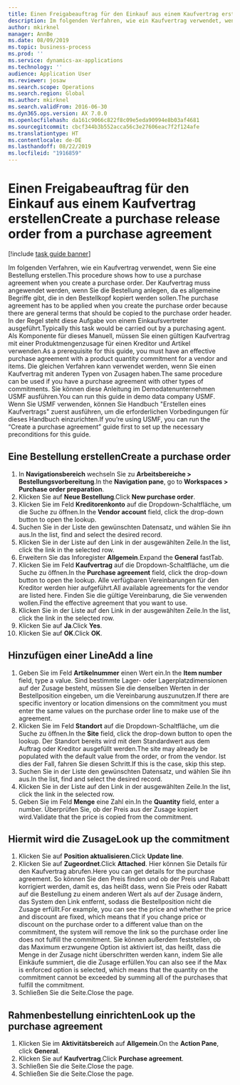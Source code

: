 ```yaml
---
title: Einen Freigabeauftrag für den Einkauf aus einem Kaufvertrag erstellen
description: Im folgenden Verfahren, wie ein Kaufvertrag verwendet, wenn Sie eine Bestellung erstellen.
author: mkirknel
manager: AnnBe
ms.date: 08/09/2019
ms.topic: business-process
ms.prod: ''
ms.service: dynamics-ax-applications
ms.technology: ''
audience: Application User
ms.reviewer: josaw
ms.search.scope: Operations
ms.search.region: Global
ms.author: mkirknel
ms.search.validFrom: 2016-06-30
ms.dyn365.ops.version: AX 7.0.0
ms.openlocfilehash: da161c9066c822f8c09e5eda90994e8b03af4681
ms.sourcegitcommit: cbcf344b3b552acca56c3e27606eac7f2f124afe
ms.translationtype: HT
ms.contentlocale: de-DE
ms.lasthandoff: 08/22/2019
ms.locfileid: "1916859"
---
```

# <a name="create-a-purchase-release-order-from-a-purchase-agreement"></a><span data-ttu-id="bff8d-103">Einen Freigabeauftrag für den Einkauf aus einem Kaufvertrag erstellen</span><span class="sxs-lookup"><span data-stu-id="bff8d-103">Create a purchase release order from a purchase agreement</span></span>

[!include [task guide banner](../../includes/task-guide-banner.md)]

<span data-ttu-id="bff8d-104">Im folgenden Verfahren, wie ein Kaufvertrag verwendet, wenn Sie eine Bestellung erstellen.</span><span class="sxs-lookup"><span data-stu-id="bff8d-104">This procedure shows how to use a purchase agreement when you create a purchase order.</span></span> <span data-ttu-id="bff8d-105">Der Kaufvertrag muss angewendet werden, wenn Sie die Bestellung anlegen, da es allgemeine Begriffe gibt, die in den Bestellkopf kopiert werden sollen.</span><span class="sxs-lookup"><span data-stu-id="bff8d-105">The purchase agreement has to be applied when you create the purchase order because there are general terms that should be copied to the purchase order header.</span></span> <span data-ttu-id="bff8d-106">In der Regel steht diese Aufgabe von einem Einkaufsvertreter ausgeführt.</span><span class="sxs-lookup"><span data-stu-id="bff8d-106">Typically this task would be carried out by a purchasing agent.</span></span> <span data-ttu-id="bff8d-107">Als Komponente für dieses Manuell, müssen Sie einen gültigen Kaufvertrag mit einer Produktmengenzusage für einen Kreditor und Artikel verwenden.</span><span class="sxs-lookup"><span data-stu-id="bff8d-107">As a prerequisite for this guide, you must have an effective purchase agreement with a product quantity commitment for a vendor and items.</span></span> <span data-ttu-id="bff8d-108">Die gleichen Verfahren kann verwendet werden, wenn Sie einen Kaufvertrag mit anderen Typen von Zusagen haben.</span><span class="sxs-lookup"><span data-stu-id="bff8d-108">The same procedure can be used if you have a purchase agreement with other types of commitments.</span></span> <span data-ttu-id="bff8d-109">Sie können diese Anleitung im Demodatenunternehmen USMF ausführen.</span><span class="sxs-lookup"><span data-stu-id="bff8d-109">You can run this guide in demo data company USMF.</span></span> <span data-ttu-id="bff8d-110">Wenn Sie USMF verwenden, können Sie Handbuch "Erstellen eines Kaufvertrags" zuerst ausführen, um die erforderlichen Vorbedingungen für dieses Handbuch einzurichten.</span><span class="sxs-lookup"><span data-stu-id="bff8d-110">If you’re using USMF, you can run the “Create a purchase agreement” guide first to set up the necessary preconditions for this guide.</span></span>


## <a name="create-a-purchase-order"></a><span data-ttu-id="bff8d-111">Eine Bestellung erstellen</span><span class="sxs-lookup"><span data-stu-id="bff8d-111">Create a purchase order</span></span>
1. <span data-ttu-id="bff8d-112">In **Navigationsbereich** wechseln Sie zu **Arbeitsbereiche > Bestellungsvorbereitung**.</span><span class="sxs-lookup"><span data-stu-id="bff8d-112">In the **Navigation pane**, go to **Workspaces > Purchase order preparation**.</span></span> 
2. <span data-ttu-id="bff8d-113">Klicken Sie auf **Neue Bestellung**.</span><span class="sxs-lookup"><span data-stu-id="bff8d-113">Click **New purchase order**.</span></span>
3. <span data-ttu-id="bff8d-114">Klicken Sie im Feld **Kreditorenkonto** auf die Dropdown-Schaltfläche, um die Suche zu öffnen.</span><span class="sxs-lookup"><span data-stu-id="bff8d-114">In the **Vendor account** field, click the drop-down button to open the lookup.</span></span>
4. <span data-ttu-id="bff8d-115">Suchen Sie in der Liste den gewünschten Datensatz, und wählen Sie ihn aus.</span><span class="sxs-lookup"><span data-stu-id="bff8d-115">In the list, find and select the desired record.</span></span>
5. <span data-ttu-id="bff8d-116">Klicken Sie in der Liste auf den Link in der ausgewählten Zeile.</span><span class="sxs-lookup"><span data-stu-id="bff8d-116">In the list, click the link in the selected row.</span></span>
6. <span data-ttu-id="bff8d-117">Erweitern Sie das Inforegister **Allgemein**.</span><span class="sxs-lookup"><span data-stu-id="bff8d-117">Expand the **General** fastTab.</span></span>
7. <span data-ttu-id="bff8d-118">Klicken Sie im Feld **Kaufvertrag** auf die Dropdown-Schaltfläche, um die Suche zu öffnen.</span><span class="sxs-lookup"><span data-stu-id="bff8d-118">In the **Purchase agreement** field, click the drop-down button to open the lookup.</span></span> <span data-ttu-id="bff8d-119">Alle verfügbaren Vereinbarungen für den Kreditor werden hier aufgeführt.</span><span class="sxs-lookup"><span data-stu-id="bff8d-119">All available agreements for the vendor are listed here.</span></span> <span data-ttu-id="bff8d-120">Finden Sie die gültige Vereinbarung, die Sie verwenden wollen.</span><span class="sxs-lookup"><span data-stu-id="bff8d-120">Find the effective agreement that you want to use.</span></span>  
8. <span data-ttu-id="bff8d-121">Klicken Sie in der Liste auf den Link in der ausgewählten Zeile.</span><span class="sxs-lookup"><span data-stu-id="bff8d-121">In the list, click the link in the selected row.</span></span>
9. <span data-ttu-id="bff8d-122">Klicken Sie auf **Ja**.</span><span class="sxs-lookup"><span data-stu-id="bff8d-122">Click **Yes**.</span></span>
10. <span data-ttu-id="bff8d-123">Klicken Sie auf **OK**.</span><span class="sxs-lookup"><span data-stu-id="bff8d-123">Click **OK**.</span></span>

## <a name="add-a-line"></a><span data-ttu-id="bff8d-124">Hinzufügen einer Line</span><span class="sxs-lookup"><span data-stu-id="bff8d-124">Add a line</span></span>
1. <span data-ttu-id="bff8d-125">Geben Sie im Feld **Artikelnummer** einen Wert ein.</span><span class="sxs-lookup"><span data-stu-id="bff8d-125">In the **Item number** field, type a value.</span></span> <span data-ttu-id="bff8d-126">Sind bestimmte Lager- oder Lagerplatzdimensionen auf der Zusage besteht, müssen Sie die denselben Werten in der Bestellposition eingeben, um die Vereinbarung auszunutzen.</span><span class="sxs-lookup"><span data-stu-id="bff8d-126">If there are specific inventory or location dimensions on the commitment you must enter the same values on the purchase order line to make use of the agreement.</span></span>  
2. <span data-ttu-id="bff8d-127">Klicken Sie im Feld **Standort** auf die Dropdown-Schaltfläche, um die Suche zu öffnen.</span><span class="sxs-lookup"><span data-stu-id="bff8d-127">In the **Site** field, click the drop-down button to open the lookup.</span></span> <span data-ttu-id="bff8d-128">Der Standort bereits wird mit dem Standardwert aus dem Auftrag oder Kreditor ausgefüllt werden.</span><span class="sxs-lookup"><span data-stu-id="bff8d-128">The site may already be populated with the default value from the order, or from the vendor.</span></span> <span data-ttu-id="bff8d-129">Ist dies der Fall, fahren Sie diesen Schritt.</span><span class="sxs-lookup"><span data-stu-id="bff8d-129">If this is the case, skip this step.</span></span>  
3. <span data-ttu-id="bff8d-130">Suchen Sie in der Liste den gewünschten Datensatz, und wählen Sie ihn aus.</span><span class="sxs-lookup"><span data-stu-id="bff8d-130">In the list, find and select the desired record.</span></span>
4. <span data-ttu-id="bff8d-131">Klicken Sie in der Liste auf den Link in der ausgewählten Zeile.</span><span class="sxs-lookup"><span data-stu-id="bff8d-131">In the list, click the link in the selected row.</span></span>
5. <span data-ttu-id="bff8d-132">Geben Sie im Feld **Menge** eine Zahl ein.</span><span class="sxs-lookup"><span data-stu-id="bff8d-132">In the **Quantity** field, enter a number.</span></span> <span data-ttu-id="bff8d-133">Überprüfen Sie, ob der Preis aus der Zusage kopiert wird.</span><span class="sxs-lookup"><span data-stu-id="bff8d-133">Validate that the price is copied from the commitment.</span></span>  

## <a name="look-up-the-commitment"></a><span data-ttu-id="bff8d-134">Hiermit wird die Zusage</span><span class="sxs-lookup"><span data-stu-id="bff8d-134">Look up the commitment</span></span>
1. <span data-ttu-id="bff8d-135">Klicken Sie auf **Position aktualisieren**.</span><span class="sxs-lookup"><span data-stu-id="bff8d-135">Click **Update line**.</span></span>
2. <span data-ttu-id="bff8d-136">Klicken Sie auf **Zugeordnet**.</span><span class="sxs-lookup"><span data-stu-id="bff8d-136">Click **Attached**.</span></span> <span data-ttu-id="bff8d-137">Hier können Sie Details für den Kaufvertrag abrufen.</span><span class="sxs-lookup"><span data-stu-id="bff8d-137">Here you can get details for the purchase agreement.</span></span> <span data-ttu-id="bff8d-138">So können Sie den Preis finden und ob der Preis und Rabatt korrigiert werden, damit es, das heißt dass, wenn Sie Preis oder Rabatt auf die Bestellung zu einem anderen Wert als auf der Zusage ändern, das System den Link entfernt, sodass die Bestellposition nicht die Zusage erfüllt.</span><span class="sxs-lookup"><span data-stu-id="bff8d-138">For example, you can see the price and whether the price and discount are fixed, which means that if you change price or discount on the purchase order to a different value than on the commitment, the system will remove the link so the purchase order line does not fulfill the commitment.</span></span> <span data-ttu-id="bff8d-139">Sie können außerdem feststellen, ob das Maximum erzwungene Option ist aktiviert ist, das heißt, dass die Menge in der Zusage nicht überschritten werden kann, indem Sie alle Einkäufe summiert, die die Zusage erfüllen.</span><span class="sxs-lookup"><span data-stu-id="bff8d-139">You can also see if the Max is enforced option is selected, which means that the quantity on the commitment cannot be exceeded by summing all of the purchases that fulfill the commitment.</span></span>  
3. <span data-ttu-id="bff8d-140">Schließen Sie die Seite.</span><span class="sxs-lookup"><span data-stu-id="bff8d-140">Close the page.</span></span>

## <a name="look-up-the-purchase-agreement"></a><span data-ttu-id="bff8d-141">Rahmenbestellung einrichten</span><span class="sxs-lookup"><span data-stu-id="bff8d-141">Look up the purchase agreement</span></span>
1. <span data-ttu-id="bff8d-142">Klicken Sie im **Aktivitätsbereich** auf **Allgemein**.</span><span class="sxs-lookup"><span data-stu-id="bff8d-142">On the **Action Pane**, click **General**.</span></span>
2. <span data-ttu-id="bff8d-143">Klicken Sie auf **Kaufvertrag**.</span><span class="sxs-lookup"><span data-stu-id="bff8d-143">Click **Purchase agreement**.</span></span>
3. <span data-ttu-id="bff8d-144">Schließen Sie die Seite.</span><span class="sxs-lookup"><span data-stu-id="bff8d-144">Close the page.</span></span>
4. <span data-ttu-id="bff8d-145">Schließen Sie die Seite.</span><span class="sxs-lookup"><span data-stu-id="bff8d-145">Close the page.</span></span>

